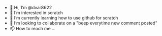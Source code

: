- 👋 Hi, I’m @dvar8622
- 👀 I’m interested in scratch
- 🌱 I’m currently learning how to use github for scratch
- 💞️ I’m looking to collaborate on a "beep everytime new comment posted" 
- 📫 How to reach me ...

<!---
dvar8622/dvar8622 is a ✨ special ✨ repository because its `README.md` (this file) appears on your GitHub profile.
You can click the Preview link to take a look at your changes.
--->
